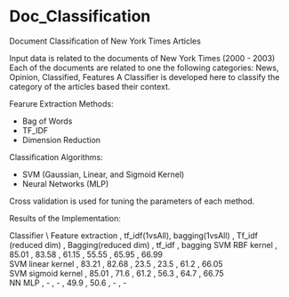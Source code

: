 # Doc_Classification
Document Classification of New York Times Articles

Input data is related to the documents of New York Times (2000 - 2003) 
Each of the documents are related to one the following categories: News, Opinion, Classified, Features
A Classifier is developed here to classify the category of the articles based their context.


Fearure Extraction Methods: 
- Bag of Words
- TF_IDF
- Dimension Reduction

Classification Algorithms:
- SVM (Gaussian, Linear, and Sigmoid Kernel)
- Neural Networks (MLP)

Cross validation is used for tuning the parameters of each method.

Results of the Implementation:

Classifier \ Feature extraction , tf_idf(1vsAll), bagging(1vsAll) , Tf_idf (reduced dim) , Bagging(reduced dim)	, tf_idf ,	bagging	
SVM RBF kernel                  ,    85.01	    ,    83.58        ,   	 61.15           ,	     55.55	        ,  65.95 ,   66.99	
SVM linear kernel               ,    83.21	    ,    82.68	      ,      23.5	           ,       23.5           ,	 61.2	 ,   66.05	
SVM sigmoid kernel              ,    85.01	    ,    71.6	        ,      61.2	           ,       56.3	          ,  64.7	 ,   66.75	
NN MLP                          ,      -        ,      -          ,      49.9            ,       50.6			      ,   -    ,     -



